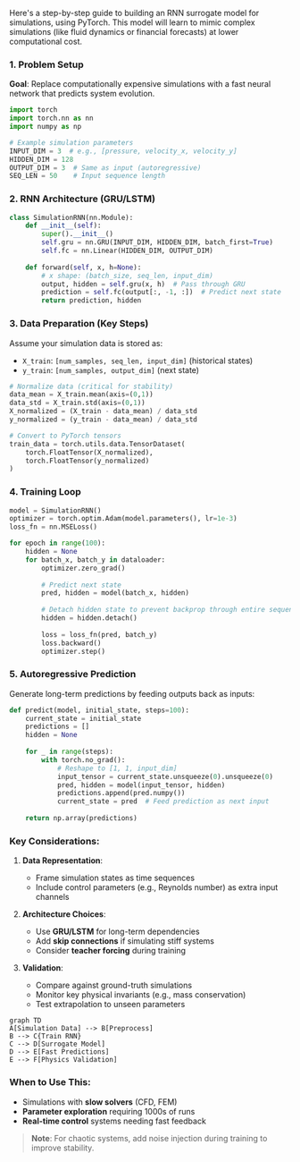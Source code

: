Here's a step-by-step guide to building an RNN surrogate model for simulations, using PyTorch. This model will learn to mimic complex simulations (like fluid dynamics or financial forecasts) at lower computational cost.

### 1. Problem Setup
**Goal**: Replace computationally expensive simulations with a fast neural network that predicts system evolution.

```python
import torch
import torch.nn as nn
import numpy as np

# Example simulation parameters
INPUT_DIM = 3  # e.g., [pressure, velocity_x, velocity_y]
HIDDEN_DIM = 128
OUTPUT_DIM = 3  # Same as input (autoregressive)
SEQ_LEN = 50    # Input sequence length
```

### 2. RNN Architecture (GRU/LSTM)
```python
class SimulationRNN(nn.Module):
    def __init__(self):
        super().__init__()
        self.gru = nn.GRU(INPUT_DIM, HIDDEN_DIM, batch_first=True)
        self.fc = nn.Linear(HIDDEN_DIM, OUTPUT_DIM)
    
    def forward(self, x, h=None):
        # x shape: (batch_size, seq_len, input_dim)
        output, hidden = self.gru(x, h)  # Pass through GRU
        prediction = self.fc(output[:, -1, :])  # Predict next state
        return prediction, hidden
```

### 3. Data Preparation (Key Steps)
Assume your simulation data is stored as:
- `X_train`: `[num_samples, seq_len, input_dim]` (historical states)
- `y_train`: `[num_samples, output_dim]` (next state)

```python
# Normalize data (critical for stability)
data_mean = X_train.mean(axis=(0,1))
data_std = X_train.std(axis=(0,1))
X_normalized = (X_train - data_mean) / data_std
y_normalized = (y_train - data_mean) / data_std

# Convert to PyTorch tensors
train_data = torch.utils.data.TensorDataset(
    torch.FloatTensor(X_normalized),
    torch.FloatTensor(y_normalized)
)
```

### 4. Training Loop
```python
model = SimulationRNN()
optimizer = torch.optim.Adam(model.parameters(), lr=1e-3)
loss_fn = nn.MSELoss()

for epoch in range(100):
    hidden = None
    for batch_x, batch_y in dataloader:
        optimizer.zero_grad()
        
        # Predict next state
        pred, hidden = model(batch_x, hidden)
        
        # Detach hidden state to prevent backprop through entire sequence
        hidden = hidden.detach()
        
        loss = loss_fn(pred, batch_y)
        loss.backward()
        optimizer.step()
```

### 5. Autoregressive Prediction
Generate long-term predictions by feeding outputs back as inputs:
```python
def predict(model, initial_state, steps=100):
    current_state = initial_state
    predictions = []
    hidden = None
    
    for _ in range(steps):
        with torch.no_grad():
            # Reshape to [1, 1, input_dim]
            input_tensor = current_state.unsqueeze(0).unsqueeze(0)
            pred, hidden = model(input_tensor, hidden)
            predictions.append(pred.numpy())
            current_state = pred  # Feed prediction as next input
            
    return np.array(predictions)
```

### Key Considerations:
1. **Data Representation**:
   - Frame simulation states as time sequences
   - Include control parameters (e.g., Reynolds number) as extra input channels

2. **Architecture Choices**:
   - Use **GRU/LSTM** for long-term dependencies
   - Add **skip connections** if simulating stiff systems
   - Consider **teacher forcing** during training

3. **Validation**:
   - Compare against ground-truth simulations
   - Monitor key physical invariants (e.g., mass conservation)
   - Test extrapolation to unseen parameters

```mermaid
graph TD
A[Simulation Data] --> B[Preprocess]
B --> C{Train RNN}
C --> D[Surrogate Model]
D --> E[Fast Predictions]
E --> F[Physics Validation]
```

### When to Use This:
- Simulations with **slow solvers** (CFD, FEM)
- **Parameter exploration** requiring 1000s of runs
- **Real-time control** systems needing fast feedback

> **Note**: For chaotic systems, add noise injection during training to improve stability.